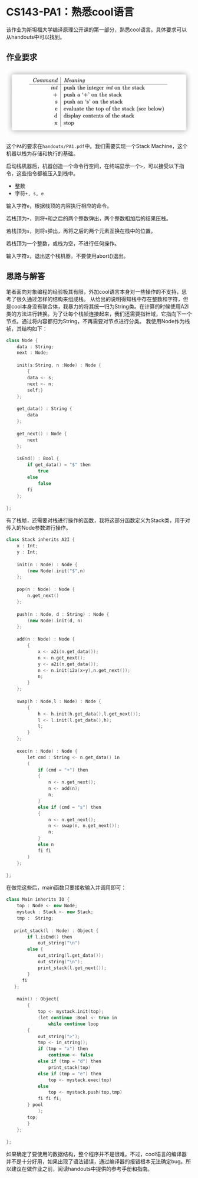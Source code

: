 #  CS143-PA1：熟悉cool语言

该作业为斯坦福大学编译原理公开课的第一部分，熟悉cool语言。具体要求可以从handouts中可以找到。

## 作业要求

![image-20210930181531131](https://raw.githubusercontent.com/Niebelungen-D/Imgbed-blog/main/mac-img/202109301815216.png)

这个`PA`的要求在`handouts/PA1.pdf`中。我们需要实现一个Stack Machine，这个机器以栈为存储和执行的基础。

启动栈机器后，机器创造一个命令行空间，在终端显示一个`>`，可以接受以下指令，这些指令都被压入到栈中。

- 整数
- 字符`+, s, e`

输入字符`e`，根据栈顶的内容执行相应的命令。

若栈顶为`+`，则将`+`和之后的两个整数弹出，两个整数相加后的结果压栈。

若栈顶为`s`，则将`s`弹出，再将之后的两个元素互换在栈中的位置。

若栈顶为一个整数，或栈为空，不进行任何操作。

输入字符`x`，退出这个栈机器。不要使用abort()退出。

## 思路与解答
笔者面向对象编程的经验极其有限，外加cool语言本身对一些操作的不支持，思考了很久通过怎样的结构来组成栈。
从给出的说明得知栈中存在整数和字符，但是cool本身没有联合体，我暴力的将其统一归为String类。在计算的时候使用A2I类的方法进行转换。为了让每个栈帧连接起来，我们还需要指针域，它指向下一个节点。通过将内容都归为String，不再需要对节点进行分类。
我使用Node作为栈祯，其结构如下：

```c++
class Node {
	data : String;
	next : Node;

	init(s:String, n :Node) : Node {
		{
		data <- s;
		next <- n;
		self;}
	};

	get_data() : String {
		data
	};

	get_next() : Node {
		next
	};

	isEnd() : Bool {
		if get_data() = "$" then
			true
		else 
			false
		fi
	};

};
```
有了栈帧，还需要对栈进行操作的函数，我将这部分函数定义为Stack类，用于对传入的Node参数进行操作。
```c++
class Stack inherits A2I {
	x : Int;
	y : Int;

	init(n : Node) : Node {
		(new Node).init("$",n)
	};

	pop(n : Node) : Node {
		n.get_next()
	};

	push(n : Node, d : String) : Node {
		(new Node).init(d, n)
	};

	add(n : Node) : Node {
		{
			x <- a2i(n.get_data());
			n <- n.get_next();
			y <- a2i(n.get_data());
			n <- n.init(i2a(x+y),n.get_next());
			n;
		}
	};

	swap(h : Node,l : Node) : Node {
		{
			h <- h.init(h.get_data(),l.get_next());
			l <- l.init(l.get_data(),h);
			l;
		}
	};

	exec(n : Node) : Node {		
		let cmd : String <- n.get_data() in 
		(
			if (cmd = "+") then
			{
				n <- n.get_next();
				n <- add(n);
				n;
			}
			else if (cmd = "s") then
			{
				n <- n.get_next();
				n <- swap(n, n.get_next());
				n;
			}
			else n
			fi fi
		)
	};

};
```
在做完这些后，main函数只要接收输入并调用即可：
```c++
class Main inherits IO {
	top : Node <- new Node;
	mystack : Stack <- new Stack;
	tmp :  String;

   print_stack(l : Node) : Object {
      	if l.isEnd() then 
	  		out_string("\n")
    	else {
			out_string(l.get_data());
			out_string("\n");
			print_stack(l.get_next());
		}
      fi
   };

	main() : Object{
		{
			top <- mystack.init(top);
			(let continue :Bool <- true in 
				while continue loop 
		{
			out_string(">");
			tmp <- in_string();
			if (tmp = "x") then 
				continue <- false
			else if (tmp = "d") then
				print_stack(top)
			else if (tmp = "e") then
				top <- mystack.exec(top)
			else 
				top <- mystack.push(top,tmp)
			fi fi fi;
		} pool
			);		
		top;
		}
	};
	
};
```

如果确定了要使用的数据结构，整个程序并不是很难。不过，cool语言的编译器并不是十分好用，如果出现了语法错误，通过编译器的报错根本无法确定bug。所以建议在做作业之前，阅读handouts中提供的参考手册和指南。
